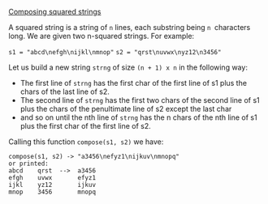[Composing squared strings](https://www.codewars.com/kata/composing-squared-strings)

A squared string is a string of `n` lines, each substring being `n `characters long. We are given two n-squared strings. For example:

`s1 = "abcd\nefgh\nijkl\nmnop"` `s2 = "qrst\nuvwx\nyz12\n3456"`

Let us build a new string `strng` of size `(n + 1) x n` in the following way:
   
   + The first line of `strng` has the first char of the first line of s1 plus the chars of the last line of s2.
   + The second line of `strng` has the first two chars of the second line of s1 plus the chars of the penultimate line of s2 except the last char
   + and so on until the nth line of `strng` has the n chars of the nth line of s1 plus the first char of the first line of s2.

Calling this function `compose(s1, s2)` we have:

    compose(s1, s2) -> "a3456\nefyz1\nijkuv\nmnopq"
    or printed:
    abcd    qrst  -->  a3456
    efgh    uvwx       efyz1
    ijkl    yz12       ijkuv
    mnop    3456       mnopq

